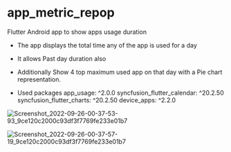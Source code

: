 # app_metric_repop
Flutter Android app to show apps usage duration 
- The app displays the total time any of the app is used for a day 
- It allows Past day duration also 
- Additionally Show 4 top maximum used app on that day with a Pie chart representation.

- Used packages 
  app_usage: ^2.0.0
  syncfusion_flutter_calendar: ^20.2.50
  syncfusion_flutter_charts: ^20.2.50
  device_apps: ^2.2.0


![Screenshot_2022-09-26-00-37-53-93_9ce120c2000c93df3f7769fe233e01b7](https://user-images.githubusercontent.com/78414267/192166947-5d751c84-3564-4933-943b-e5b8507e877f.jpg)



![Screenshot_2022-09-26-00-37-57-19_9ce120c2000c93df3f7769fe233e01b7](https://user-images.githubusercontent.com/78414267/192166962-b6458336-3a10-49cd-9349-9336ad598db6.jpg)
